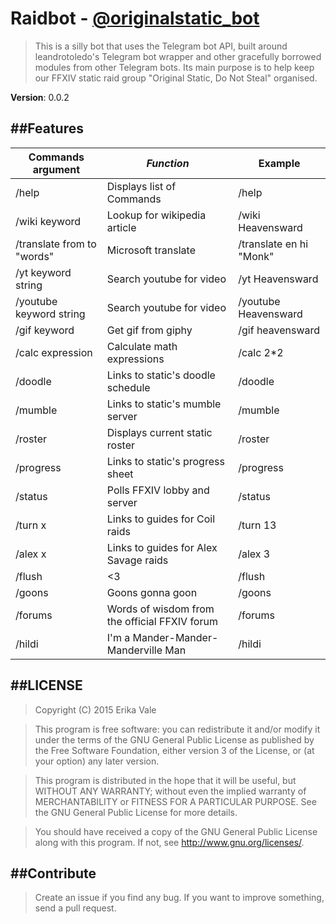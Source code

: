 # Raidbot - <a href="https://telegram.me/originalstatic_bot">@originalstatic_bot</a>

> This is a silly bot that uses the Telegram bot API, built around leandrotoledo's Telegram bot wrapper and other gracefully borrowed modules from other Telegram bots. Its main purpose is to help keep our FFXIV static raid group "Original Static, Do Not Steal" organised.

**Version**: 0.0.2

##Features
----------

| Commands argument  	    | *Function*								   | **Example**     			|
| --------------------------| ---------------------------------------------| ---------------------------|
| /help			  		    | Displays list of Commands					   | /help	      				|
| /wiki keyword		  	    | Lookup for wikipedia article				   | /wiki Heavensward			|
| /translate from to "words"| Microsoft translate						   | /translate en hi "Monk"	|
| /yt keyword string	    | Search youtube for video					   | /yt Heavensward			|
| /youtube keyword string	| Search youtube for video					   | /youtube Heavensward		|
| /gif keyword              | Get gif from giphy						   | /gif heavensward			|
| /calc expression          | Calculate math expressions 				   | /calc 2*2 					|
| /doodle              		| Links to static's doodle schedule 		   | /doodle					|
| /mumble            		| Links to static's mumble server 			   | /mumble					|
| /roster           		| Displays current static roster 			   | /roster					|
| /progress              	| Links to static's progress sheet 			   | /progress					|
| /status              		| Polls FFXIV lobby and server 				   | /status					|
| /turn x              		| Links to guides for Coil raids 			   | /turn 13					|
| /alex x              		| Links to guides for Alex Savage raids 	   | /alex 3					|
| /flush              		| <3 										   | /flush						|
| /goons              		| Goons gonna goon 						   	   | /goons						|
| /forums              		| Words of wisdom from the official FFXIV forum| /forums					|
| /hildi              		| I'm a Mander-Mander-Manderville Man   	   | /hildi						|

##LICENSE
---------

> Copyright (C) 2015  Erika Vale

> This program is free software: you can redistribute it and/or modify
it under the terms of the GNU General Public License as published by
the Free Software Foundation, either version 3 of the License, or
(at your option) any later version.

> This program is distributed in the hope that it will be useful,
but WITHOUT ANY WARRANTY; without even the implied warranty of
MERCHANTABILITY or FITNESS FOR A PARTICULAR PURPOSE.  See the
GNU General Public License for more details.

> You should have received a copy of the GNU General Public License
along with this program.  If not, see <http://www.gnu.org/licenses/>.

##Contribute
------------

> Create an issue if you find any bug. If you want to improve something, send a pull request.
